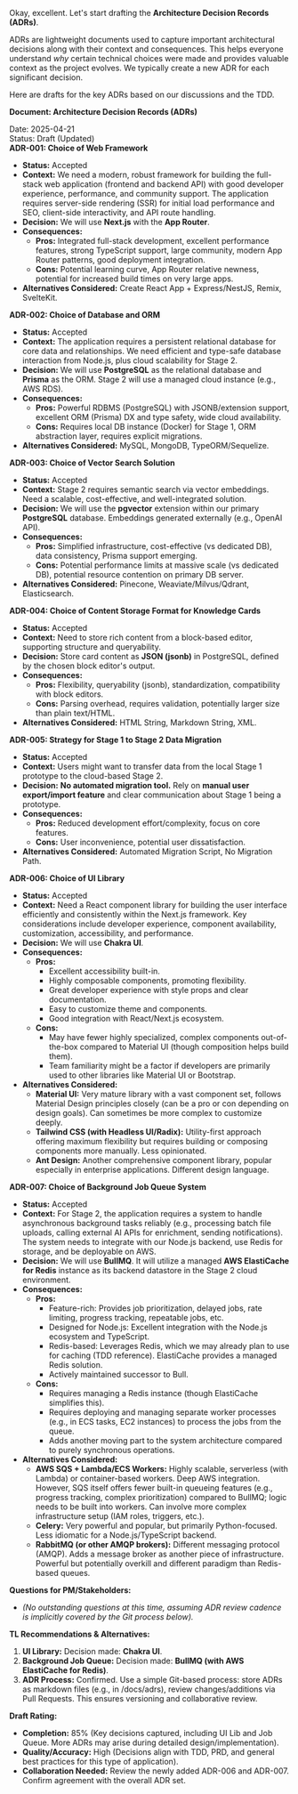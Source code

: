 Okay, excellent. Let's start drafting the **Architecture Decision Records (ADRs)**.

ADRs are lightweight documents used to capture important architectural decisions along with their context and consequences. This helps everyone understand *why* certain technical choices were made and provides valuable context as the project evolves. We typically create a new ADR for each significant decision.

Here are drafts for the key ADRs based on our discussions and the TDD.

**Document: Architecture Decision Records (ADRs)**

Date: 2025-04-21  
Status: Draft (Updated)  
**ADR-001: Choice of Web Framework**

* **Status:** Accepted  
* **Context:** We need a modern, robust framework for building the full-stack web application (frontend and backend API) with good developer experience, performance, and community support. The application requires server-side rendering (SSR) for initial load performance and SEO, client-side interactivity, and API route handling.  
* **Decision:** We will use **Next.js** with the **App Router**.  
* **Consequences:**  
  * **Pros:** Integrated full-stack development, excellent performance features, strong TypeScript support, large community, modern App Router patterns, good deployment integration.  
  * **Cons:** Potential learning curve, App Router relative newness, potential for increased build times on very large apps.  
* **Alternatives Considered:** Create React App \+ Express/NestJS, Remix, SvelteKit.

**ADR-002: Choice of Database and ORM**

* **Status:** Accepted  
* **Context:** The application requires a persistent relational database for core data and relationships. We need efficient and type-safe database interaction from Node.js, plus cloud scalability for Stage 2\.  
* **Decision:** We will use **PostgreSQL** as the relational database and **Prisma** as the ORM. Stage 2 will use a managed cloud instance (e.g., AWS RDS).  
* **Consequences:**  
  * **Pros:** Powerful RDBMS (PostgreSQL) with JSONB/extension support, excellent ORM (Prisma) DX and type safety, wide cloud availability.  
  * **Cons:** Requires local DB instance (Docker) for Stage 1, ORM abstraction layer, requires explicit migrations.  
* **Alternatives Considered:** MySQL, MongoDB, TypeORM/Sequelize.

**ADR-003: Choice of Vector Search Solution**

* **Status:** Accepted  
* **Context:** Stage 2 requires semantic search via vector embeddings. Need a scalable, cost-effective, and well-integrated solution.  
* **Decision:** We will use the **pgvector** extension within our primary **PostgreSQL** database. Embeddings generated externally (e.g., OpenAI API).  
* **Consequences:**  
  * **Pros:** Simplified infrastructure, cost-effective (vs dedicated DB), data consistency, Prisma support emerging.  
  * **Cons:** Potential performance limits at massive scale (vs dedicated DB), potential resource contention on primary DB server.  
* **Alternatives Considered:** Pinecone, Weaviate/Milvus/Qdrant, Elasticsearch.

**ADR-004: Choice of Content Storage Format for Knowledge Cards**

* **Status:** Accepted  
* **Context:** Need to store rich content from a block-based editor, supporting structure and queryability.  
* **Decision:** Store card content as **JSON (jsonb)** in PostgreSQL, defined by the chosen block editor's output.  
* **Consequences:**  
  * **Pros:** Flexibility, queryability (jsonb), standardization, compatibility with block editors.  
  * **Cons:** Parsing overhead, requires validation, potentially larger size than plain text/HTML.  
* **Alternatives Considered:** HTML String, Markdown String, XML.

**ADR-005: Strategy for Stage 1 to Stage 2 Data Migration**

* **Status:** Accepted  
* **Context:** Users might want to transfer data from the local Stage 1 prototype to the cloud-based Stage 2\.  
* **Decision:** **No automated migration tool.** Rely on **manual user export/import feature** and clear communication about Stage 1 being a prototype.  
* **Consequences:**  
  * **Pros:** Reduced development effort/complexity, focus on core features.  
  * **Cons:** User inconvenience, potential user dissatisfaction.  
* **Alternatives Considered:** Automated Migration Script, No Migration Path.

**ADR-006: Choice of UI Library**

* **Status:** Accepted  
* **Context:** Need a React component library for building the user interface efficiently and consistently within the Next.js framework. Key considerations include developer experience, component availability, customization, accessibility, and performance.  
* **Decision:** We will use **Chakra UI**.  
* **Consequences:**  
  * **Pros:**  
    * Excellent accessibility built-in.  
    * Highly composable components, promoting flexibility.  
    * Great developer experience with style props and clear documentation.  
    * Easy to customize theme and components.  
    * Good integration with React/Next.js ecosystem.  
  * **Cons:**  
    * May have fewer highly specialized, complex components out-of-the-box compared to Material UI (though composition helps build them).  
    * Team familiarity might be a factor if developers are primarily used to other libraries like Material UI or Bootstrap.  
* **Alternatives Considered:**  
  * **Material UI:** Very mature library with a vast component set, follows Material Design principles closely (can be a pro or con depending on design goals). Can sometimes be more complex to customize deeply.  
  * **Tailwind CSS (with Headless UI/Radix):** Utility-first approach offering maximum flexibility but requires building or composing components more manually. Less opinionated.  
  * **Ant Design:** Another comprehensive component library, popular especially in enterprise applications. Different design language.

**ADR-007: Choice of Background Job Queue System**

* **Status:** Accepted  
* **Context:** For Stage 2, the application requires a system to handle asynchronous background tasks reliably (e.g., processing batch file uploads, calling external AI APIs for enrichment, sending notifications). The system needs to integrate with our Node.js backend, use Redis for storage, and be deployable on AWS.  
* **Decision:** We will use **BullMQ**. It will utilize a managed **AWS ElastiCache for Redis** instance as its backend datastore in the Stage 2 cloud environment.  
* **Consequences:**  
  * **Pros:**  
    * Feature-rich: Provides job prioritization, delayed jobs, rate limiting, progress tracking, repeatable jobs, etc.  
    * Designed for Node.js: Excellent integration with the Node.js ecosystem and TypeScript.  
    * Redis-based: Leverages Redis, which we may already plan to use for caching (TDD reference). ElastiCache provides a managed Redis solution.  
    * Actively maintained successor to Bull.  
  * **Cons:**  
    * Requires managing a Redis instance (though ElastiCache simplifies this).  
    * Requires deploying and managing separate worker processes (e.g., in ECS tasks, EC2 instances) to process the jobs from the queue.  
    * Adds another moving part to the system architecture compared to purely synchronous operations.  
* **Alternatives Considered:**  
  * **AWS SQS \+ Lambda/ECS Workers:** Highly scalable, serverless (with Lambda) or container-based workers. Deep AWS integration. However, SQS itself offers fewer built-in queueing features (e.g., progress tracking, complex prioritization) compared to BullMQ; logic needs to be built into workers. Can involve more complex infrastructure setup (IAM roles, triggers, etc.).  
  * **Celery:** Very powerful and popular, but primarily Python-focused. Less idiomatic for a Node.js/TypeScript backend.  
  * **RabbitMQ (or other AMQP brokers):** Different messaging protocol (AMQP). Adds a message broker as another piece of infrastructure. Powerful but potentially overkill and different paradigm than Redis-based queues.

**Questions for PM/Stakeholders:**

* *(No outstanding questions at this time, assuming ADR review cadence is implicitly covered by the Git process below).*

**TL Recommendations & Alternatives:**

1. **UI Library:** Decision made: **Chakra UI**.  
2. **Background Job Queue:** Decision made: **BullMQ (with AWS ElastiCache for Redis)**.  
3. **ADR Process:** Confirmed. Use a simple Git-based process: store ADRs as markdown files (e.g., in /docs/adrs), review changes/additions via Pull Requests. This ensures versioning and collaborative review.

**Draft Rating:**

* **Completion:** 85% (Key decisions captured, including UI Lib and Job Queue. More ADRs may arise during detailed design/implementation).  
* **Quality/Accuracy:** High (Decisions align with TDD, PRD, and general best practices for this type of application).  
* **Collaboration Needed:** Review the newly added ADR-006 and ADR-007. Confirm agreement with the overall ADR set.